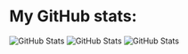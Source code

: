 # My GitHub stats:
![GitHub Stats](https://github-readme-stats.vercel.app/api?username=OWelton-Rosie&theme=default&show_icons=true&hide_border=true&count_private=true)
![GitHub Stats](https://github-readme-stats.vercel.app/api/top-langs/?username=OWelton-Rosie&theme=default&show_icons=true&hide_border=true&layout=compact)
![GitHub Stats](https://streak-stats.demolab.com?user=OWelton-Rosie&theme=default&hide_border=true)
